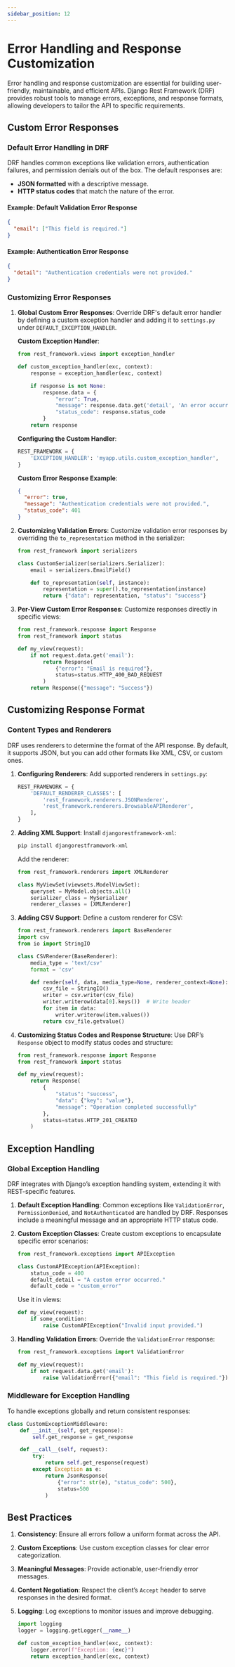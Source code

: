 ```yaml
---
sidebar_position: 12
---
```


# Error Handling and Response Customization

Error handling and response customization are essential for building user-friendly, maintainable, and efficient APIs. Django Rest Framework (DRF) provides robust tools to manage errors, exceptions, and response formats, allowing developers to tailor the API to specific requirements.

## Custom Error Responses

### Default Error Handling in DRF

DRF handles common exceptions like validation errors, authentication failures, and permission denials out of the box. The default responses are:

- **JSON formatted** with a descriptive message.
- **HTTP status codes** that match the nature of the error.

#### Example: Default Validation Error Response

```json
{
  "email": ["This field is required."]
}
```

#### Example: Authentication Error Response

```json
{
  "detail": "Authentication credentials were not provided."
}
```

### Customizing Error Responses

1. **Global Custom Error Responses**:
   Override DRF's default error handler by defining a custom exception handler and adding it to `settings.py` under `DEFAULT_EXCEPTION_HANDLER`.

   **Custom Exception Handler**:

   ```python
   from rest_framework.views import exception_handler

   def custom_exception_handler(exc, context):
       response = exception_handler(exc, context)

       if response is not None:
           response.data = {
               "error": True,
               "message": response.data.get('detail', 'An error occurred'),
               "status_code": response.status_code
           }
       return response
   ```

   **Configuring the Custom Handler**:

   ```python
   REST_FRAMEWORK = {
       'EXCEPTION_HANDLER': 'myapp.utils.custom_exception_handler',
   }
   ```

   **Custom Error Response Example**:

   ```json
   {
     "error": true,
     "message": "Authentication credentials were not provided.",
     "status_code": 401
   }
   ```

2. **Customizing Validation Errors**:
   Customize validation error responses by overriding the `to_representation` method in the serializer:

   ```python
   from rest_framework import serializers

   class CustomSerializer(serializers.Serializer):
       email = serializers.EmailField()

       def to_representation(self, instance):
           representation = super().to_representation(instance)
           return {"data": representation, "status": "success"}
   ```

3. **Per-View Custom Error Responses**:
   Customize responses directly in specific views:

   ```python
   from rest_framework.response import Response
   from rest_framework import status

   def my_view(request):
       if not request.data.get('email'):
           return Response(
               {"error": "Email is required"},
               status=status.HTTP_400_BAD_REQUEST
           )
       return Response({"message": "Success"})
   ```

## Customizing Response Format

### Content Types and Renderers

DRF uses renderers to determine the format of the API response. By default, it supports JSON, but you can add other formats like XML, CSV, or custom ones.

1. **Configuring Renderers**:
   Add supported renderers in `settings.py`:

   ```python
   REST_FRAMEWORK = {
       'DEFAULT_RENDERER_CLASSES': [
           'rest_framework.renderers.JSONRenderer',
           'rest_framework.renderers.BrowsableAPIRenderer',
       ],
   }
   ```

2. **Adding XML Support**:
   Install `djangorestframework-xml`:

   ```bash
   pip install djangorestframework-xml
   ```

   Add the renderer:

   ```python
   from rest_framework.renderers import XMLRenderer

   class MyViewSet(viewsets.ModelViewSet):
       queryset = MyModel.objects.all()
       serializer_class = MySerializer
       renderer_classes = [XMLRenderer]
   ```

3. **Adding CSV Support**:
   Define a custom renderer for CSV:

   ```python
   from rest_framework.renderers import BaseRenderer
   import csv
   from io import StringIO

   class CSVRenderer(BaseRenderer):
       media_type = 'text/csv'
       format = 'csv'

       def render(self, data, media_type=None, renderer_context=None):
           csv_file = StringIO()
           writer = csv.writer(csv_file)
           writer.writerow(data[0].keys())  # Write header
           for item in data:
               writer.writerow(item.values())
           return csv_file.getvalue()
   ```

4. **Customizing Status Codes and Response Structure**:
   Use DRF’s `Response` object to modify status codes and structure:

   ```python
   from rest_framework.response import Response
   from rest_framework import status

   def my_view(request):
       return Response(
           {
               "status": "success",
               "data": {"key": "value"},
               "message": "Operation completed successfully"
           },
           status=status.HTTP_201_CREATED
       )
   ```

## Exception Handling

### Global Exception Handling

DRF integrates with Django’s exception handling system, extending it with REST-specific features.

1. **Default Exception Handling**:
   Common exceptions like `ValidationError`, `PermissionDenied`, and `NotAuthenticated` are handled by DRF. Responses include a meaningful message and an appropriate HTTP status code.

2. **Custom Exception Classes**:
   Create custom exceptions to encapsulate specific error scenarios:

   ```python
   from rest_framework.exceptions import APIException

   class CustomAPIException(APIException):
       status_code = 400
       default_detail = "A custom error occurred."
       default_code = "custom_error"
   ```

   Use it in views:

   ```python
   def my_view(request):
       if some_condition:
           raise CustomAPIException("Invalid input provided.")
   ```

3. **Handling Validation Errors**:
   Override the `ValidationError` response:

   ```python
   from rest_framework.exceptions import ValidationError

   def my_view(request):
       if not request.data.get('email'):
           raise ValidationError({"email": "This field is required."})
   ```

### Middleware for Exception Handling

To handle exceptions globally and return consistent responses:

```python
class CustomExceptionMiddleware:
    def __init__(self, get_response):
        self.get_response = get_response

    def __call__(self, request):
        try:
            return self.get_response(request)
        except Exception as e:
            return JsonResponse(
                {"error": str(e), "status_code": 500},
                status=500
            )
```

## Best Practices

1. **Consistency**: Ensure all errors follow a uniform format across the API.
2. **Custom Exceptions**: Use custom exception classes for clear error categorization.
3. **Meaningful Messages**: Provide actionable, user-friendly error messages.
4. **Content Negotiation**: Respect the client’s `Accept` header to serve responses in the desired format.
5. **Logging**: Log exceptions to monitor issues and improve debugging.

   ```python
   import logging
   logger = logging.getLogger(__name__)

   def custom_exception_handler(exc, context):
       logger.error(f"Exception: {exc}")
       return exception_handler(exc, context)
   ```
